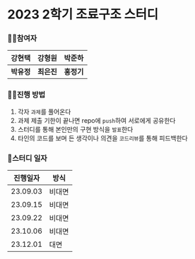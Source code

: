 # 2023 2학기 조료구조 스터디

### 🧜‍♀️참여자
| 강현택 | 강형원 | 박준하 |
|---------|---------|---------|
| **박유정** | **최은진** | **홍정기** |

### 💁‍♀️진행 방법
1. 각자 `과제`를 풀어온다
2. 과제 제출 기한이 끝나면 repo에 `push`하여 서로에게 공유한다
3. 스터디를 통해 본인만의 구현 방식을 `발표`한다
4. 타인의 코드를 보며 든 생각이나 의견을 `코드리뷰`를 통해 피드백한다

### 🐳스터디 일자
| 진행일자  | 방식   |
|----------|---------|
| 23.09.03 | 비대면 |
| 23.09.15 | 비대면 |
| 23.09.22 | 비대면 |
| 23.10.06 | 비대면 |
| 23.12.01 | 대면   |
